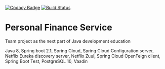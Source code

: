 [![Codacy Badge](https://api.codacy.com/project/badge/Grade/c5ca9f8ec0f948d58ef53abd6fb1ee2e)](https://www.codacy.com/app/skubatko/gb-personal-finance?utm_source=github.com&amp;utm_medium=referral&amp;utm_content=skubatko/gb-personal-finance&amp;utm_campaign=Badge_Grade)
[![Build Status](https://travis-ci.org/skubatko/gb-personal-finance.svg?branch=develop)](https://travis-ci.org/skubatko/gb-personal-finance)
# Personal Finance Service
Team project as the next part of Java development education

Java 8, Spring boot 2.1, Spring Cloud, Spring Cloud Configuration server, Netflix Eureka discovery server, Netflix Zuul, Spring Cloud OpenFeign client, Spring Boot Test, PostgreSQL 10, Vaadin
